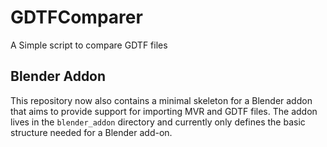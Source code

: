 # GDTFComparer
A Simple script to compare GDTF files

## Blender Addon

This repository now also contains a minimal skeleton for a Blender addon that
aims to provide support for importing MVR and GDTF files. The addon lives in the
`blender_addon` directory and currently only defines the basic structure needed
for a Blender add-on.
